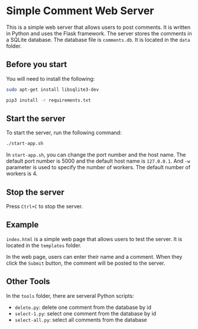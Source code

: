 # Simple Comment Web Server

This is a simple web server that allows users to post comments. It is written in Python and uses the Flask framework.
The server stores the comments in a SQLite database. The database file is `comments.db`. It is located in the `data` folder.

## Before you start

You will need to install the following:
```bash
sudo apt-get install libsqlite3-dev

pip3 install -r requirements.txt
```

## Start the server

To start the server, run the following command:
```bash
./start-app.sh
```

In `start-app.sh`, you can change the port number and the host name. The default port number is 5000 and the default host name is `127.0.0.1`. 
And `-w` parameter is used to specify the number of workers. The default number of workers is 4.

## Stop the server

Press `Ctrl+C` to stop the server.

## Example

`index.html` is a simple web page that allows users to test the server. It is located in the `templates` folder.

In the web page, users can enter their name and a comment. When they click the `Submit` button, the comment will be posted to the server.

## Other Tools

In the `tools` folder, there are serveral Python scripts: 
- `delete.py`: delete one comment from the database by id
- `select-1.py`: select one comment from the database by id
- `select-all.py`: select all comments from the database
